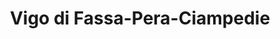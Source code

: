 ---
name: VigodiFassa
title: Vigo di Fassa-Pera-Ciampedie
region: Trentino-Alto Adige
country: Italia
group: Val di Fassa
---
